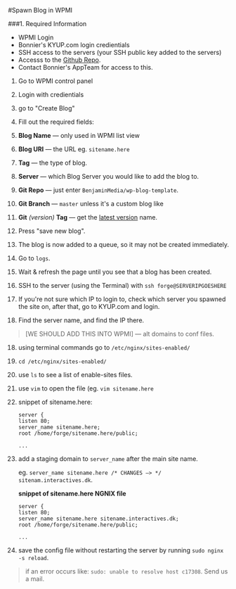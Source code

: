 #Spawn Blog in WPMI

###1. Required Information
* WPMI Login
* Bonnier's KYUP.com login credientials
* SSH access to the servers (your SSH public key added to the servers)
* Accesss to the [Github Repo](https://github.com/BenjaminMedia/wp-blog-template).
* Contact Bonnier's AppTeam for access to this.


1. Go to WPMI control panel
2. Login with credientials
3. go to "Create Blog"
4. Fill out the required fields:
  5. **Blog Name** — only used in WPMI list view
  6. **Blog URI** — the URL eg. `sitename.here`
  7. **Tag** — the type of blog.
  8. **Server** — which Blog Server you would like to add the blog to.
  9. **Git Repo** — just enter `BenjaminMedia/wp-blog-template`.
  10. **Git Branch** — `master` unless it's a custom blog like 
  11. **Git** *(version)* **Tag** — get the [latest version](https://github.com/BenjaminMedia/wp-blog-template/releases) name.
  12. Press "save new blog".

13. The blog is now added to a queue, so it may not be created immediately.

13. Go to `logs`.
14. Wait & refresh the page until you see that a blog has been created.
15. SSH to the server (using the Terminal) with ```ssh forge@SERVERIPGOESHERE```
  16. If you're not sure which IP to login to, check which server you spawned the site on, after that, go to KYUP.com and login.
  17. Find the server name, and find the IP there.

> [WE SHOULD ADD THIS INTO WPMI] — alt domains to conf files.
> 
18. using terminal commands go to ```/etc/nginx/sites-enabled/```

  19. ```cd /etc/nginx/sites-enabled/```

20. use ```ls``` to see a list of enable-sites files.

21. use ```vim``` to open the file (eg. ```vim sitename.here```

22. snippet of sitename.here:

	```` sitename.here
	server {
	listen 80;
	server_name sitename.here;
	root /home/forge/sitename.here/public;
	
	...
	````

23. add a staging domain to `server_name` after the main site name.

  	eg. `server_name sitename.here /* CHANGES —> */ sitenam.interactives.dk`.
  
	**snippet of sitename.here NGNIX file**
	
	```` sitename.here
	server {
	listen 80;
	server_name sitename.here sitename.interactives.dk;
	root /home/forge/sitename.here/public;
	
	...
	````

26. save the config file without restarting the server by running `sudo nginx -s reload`.

> if an error occurs like: `sudo: unable to resolve host c17308`. Send us a mail.
